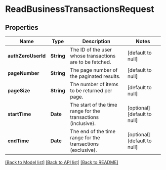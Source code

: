 # ReadBusinessTransactionsRequest
## Properties

| Name | Type | Description | Notes |
|------------ | ------------- | ------------- | -------------|
| **authZeroUserId** | **String** | The ID of the user whose transactions are to be fetched. | [default to null] |
| **pageNumber** | **String** | The page number of the paginated results. | [default to null] |
| **pageSize** | **String** | The number of items to be returned per page. | [default to null] |
| **startTime** | **Date** | The start of the time range for the transactions (inclusive). | [optional] [default to null] |
| **endTime** | **Date** | The end of the time range for the transactions (exclusive). | [optional] [default to null] |

[[Back to Model list]](../README.md#documentation-for-models) [[Back to API list]](../README.md#documentation-for-api-endpoints) [[Back to README]](../README.md)

